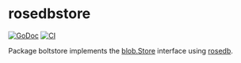 # rosedbstore

[![GoDoc](https://img.shields.io/static/v1?label=godoc&message=reference&color=lightseagreen)](https://pkg.go.dev/github.com/creachadair/rosedbstore)
[![CI](https://github.com/creachadair/rosedbstore/actions/workflows/go-presubmit.yml/badge.svg?event=push&branch=main)](https://github.com/creachadair/rosedbstore/actions/workflows/go-presubmit.yml)

Package boltstore implements the [blob.Store][bs] interface using [rosedb][rosedb].

[bs]: https://godoc.org/github.com/creachadair/ffs/blob#Store
[rosedb]: https://github.com/rosedblabs/rosedb
